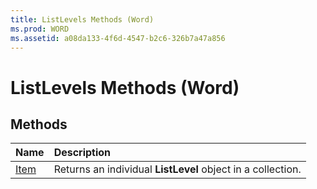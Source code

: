 ```yaml
---
title: ListLevels Methods (Word)
ms.prod: WORD
ms.assetid: a08da133-4f6d-4547-b2c6-326b7a47a856
---
```



# ListLevels Methods (Word)

## Methods



|**Name**|**Description**|
|:-----|:-----|
|[Item](listlevels-item-method-word.md)|Returns an individual  **ListLevel** object in a collection.|

